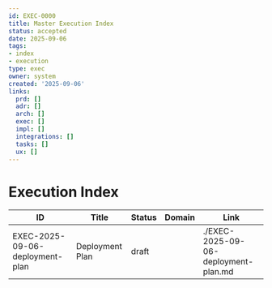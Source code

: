 ```yaml
---
id: EXEC-0000
title: Master Execution Index
status: accepted
date: 2025-09-06
tags:
- index
- execution
type: exec
owner: system
created: '2025-09-06'
links:
  prd: []
  adr: []
  arch: []
  exec: []
  impl: []
  integrations: []
  tasks: []
  ux: []
---
```


# Execution Index

| ID | Title | Status | Domain | Link |
|---|---|---|---|---|
| EXEC-2025-09-06-deployment-plan | Deployment Plan | draft |  | ./EXEC-2025-09-06-deployment-plan.md |
